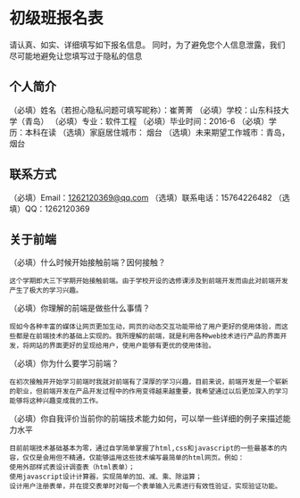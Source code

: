 # 初级班报名表

请认真、如实、详细填写如下报名信息。
同时，为了避免您个人信息泄露，我们尽可能地避免让您填写过于隐私的信息

## 个人简介

（必填）姓名（若担心隐私问题可填写昵称）：崔菁菁
（必填）学校：山东科技大学（青岛）
（必填）专业：软件工程 
（必填）毕业时间：2016-6 
（必填）学历：本科在读
（选填）家庭居住城市： 烟台
（选填）未来期望工作城市：青岛，烟台

## 联系方式

（必填）Email：1262120369@qq.com
（选填）联系电话：15764226482 
（选填）QQ：1262120369

## 关于前端

（必填）什么时候开始接触前端？因何接触？

    这个学期即大三下学期开始接触前端。由于学校开设的选修课涉及到前端开发而由此对前端开发产生了极大的学习兴趣。

（必填）你理解的前端是做些什么事情？

    现如今各种丰富的媒体让网页更加生动，网页的动态交互功能带给了用户更好的使用体验，而这些都是在前端技术的基础上实现的。我所理解的前端，就是利用各种web技术进行产品的界面开发，将网站的界面更好的呈现给用户，使用户能够有更优的使用体验。

（必填）你为什么要学习前端？

    在初次接触并开始学习前端时我就对前端有了深厚的学习兴趣，目前来说，前端开发是一个崭新的职业，但前端开发在产品开发过程中的作用变得越来越重要，我希望通过以后更加深入的学习能够将这种兴趣变成我的工作。

（必填）你自我评价当前你的前端技术能力如何，可以举一些详细的例子来描述能力水平

    目前前端技术基础基本为零，通过自学简单掌握了html,css和javascript的一些最基本的内容，仅仅是会用但不精通，仅能够运用这些技术编写最简单的html网页。例如：
    使用外部样式表设计调查表（html表单）； 
    使用javascript设计计算器，实现简单的加、减、乘、除运算；
    设计用户注册表单，并在提交表单时对每一个表单输入元素进行有效性验证，实现验证功能。

